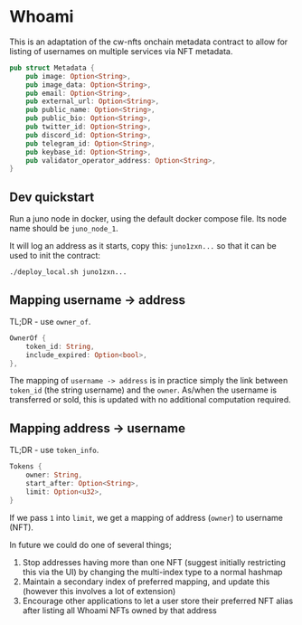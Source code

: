 # Whoami

This is an adaptation of the cw-nfts onchain metadata contract to allow for listing of usernames on multiple services via NFT metadata.

```rust
pub struct Metadata {
    pub image: Option<String>,
    pub image_data: Option<String>,
    pub email: Option<String>,
    pub external_url: Option<String>,
    pub public_name: Option<String>,
    pub public_bio: Option<String>,
    pub twitter_id: Option<String>,
    pub discord_id: Option<String>,
    pub telegram_id: Option<String>,
    pub keybase_id: Option<String>,
    pub validator_operator_address: Option<String>,
}
```

## Dev quickstart

Run a juno node in docker, using the default docker compose file. Its node name should be `juno_node_1`.

It will log an address as it starts, copy this: `juno1zxn...` so that it can be used to init the contract:

    ./deploy_local.sh juno1zxn...

## Mapping username -> address

TL;DR - use `owner_of`.

```rust
OwnerOf {
    token_id: String,
    include_expired: Option<bool>,
},
```

The mapping of `username -> address` is in practice simply the link between `token_id` (the string username) and the `owner`. As/when the username is transferred or sold, this is updated with no additional computation required.

## Mapping address -> username

TL;DR - use `token_info`.

```rust
Tokens {
    owner: String,
    start_after: Option<String>,
    limit: Option<u32>,
}
```

If we pass `1` into `limit`, we get a mapping of address (`owner`) to username (NFT).

In future we could do one of several things;

1. Stop addresses having more than one NFT (suggest initially restricting this via the UI) by changing the multi-index type to a normal hashmap
2. Maintain a secondary index of preferred mapping, and update this (however this involves a lot of extension)
3. Encourage other applications to let a user store their preferred NFT alias after listing all Whoami NFTs owned by that address
